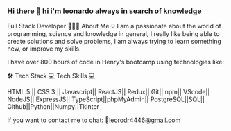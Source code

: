 ### Hi there 👋 hi i'm leonardo always in search of knowledge
Full Stack Developer
👨🏻‍💻 About Me
💡 I am a passionate about the world of programming, science and knowledge in general, I really like being able to create solutions and solve problems, I am always trying to learn something new, or improve my skills.

I have over 800 hours of code in Henry's bootcamp using technologies like:

🛠 Tech Stack 💻 Tech Skills 💻


HTML 5 ||
CSS 3	|| Javascript||
ReactJS||
Redux||
Git||
npm||
VScode||
NodeJS||
ExpressJS||
TypeScript||phpMyAdmin||
PostgreSQL||SQL||
Github||Python||Numpy||Tkinter

If you want to contact me to chat: 📩leorodr4446@gmail.com

<!--
**QKleo/QKleo** is a ✨ _special_ ✨ repository because its `README.md` (this file) appears on your GitHub profile.

Here are some ideas to get you started:

- 🔭 I’m currently working on ...
- 🌱 I’m currently learning ...
- 👯 I’m looking to collaborate on ...
- 🤔 I’m looking for help with ...
- 💬 Ask me about ...
- 📫 How to reach me: ...
- 😄 Pronouns: ...
- ⚡ Fun fact: ...
-->
